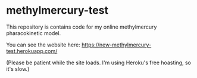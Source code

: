# methylmercury-test
This repository is contains code for my online methylmercury pharacokinetic model. 

You can see the website here: https://new-methylmercury-test.herokuapp.com/

(Please be patient while the site loads. I'm using Heroku's free hoasting, so it's slow.)
